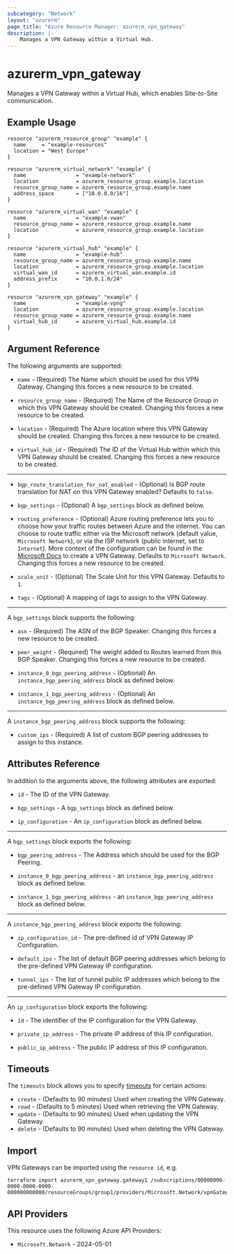 ```yaml
---
subcategory: "Network"
layout: "azurerm"
page_title: "Azure Resource Manager: azurerm_vpn_gateway"
description: |-
    Manages a VPN Gateway within a Virtual Hub.
---
```


# azurerm_vpn_gateway

Manages a VPN Gateway within a Virtual Hub, which enables Site-to-Site communication.

## Example Usage

```hcl
resource "azurerm_resource_group" "example" {
  name     = "example-resources"
  location = "West Europe"
}

resource "azurerm_virtual_network" "example" {
  name                = "example-network"
  location            = azurerm_resource_group.example.location
  resource_group_name = azurerm_resource_group.example.name
  address_space       = ["10.0.0.0/16"]
}

resource "azurerm_virtual_wan" "example" {
  name                = "example-vwan"
  resource_group_name = azurerm_resource_group.example.name
  location            = azurerm_resource_group.example.location
}

resource "azurerm_virtual_hub" "example" {
  name                = "example-hub"
  resource_group_name = azurerm_resource_group.example.name
  location            = azurerm_resource_group.example.location
  virtual_wan_id      = azurerm_virtual_wan.example.id
  address_prefix      = "10.0.1.0/24"
}

resource "azurerm_vpn_gateway" "example" {
  name                = "example-vpng"
  location            = azurerm_resource_group.example.location
  resource_group_name = azurerm_resource_group.example.name
  virtual_hub_id      = azurerm_virtual_hub.example.id
}
```

## Argument Reference

The following arguments are supported:

* `name` - (Required) The Name which should be used for this VPN Gateway. Changing this forces a new resource to be created.

* `resource_group_name` - (Required) The Name of the Resource Group in which this VPN Gateway should be created. Changing this forces a new resource to be created.

* `location` - (Required) The Azure location where this VPN Gateway should be created. Changing this forces a new resource to be created.

* `virtual_hub_id` - (Required) The ID of the Virtual Hub within which this VPN Gateway should be created. Changing this forces a new resource to be created.

---

* `bgp_route_translation_for_nat_enabled` - (Optional) Is BGP route translation for NAT on this VPN Gateway enabled? Defaults to `false`.

* `bgp_settings` - (Optional) A `bgp_settings` block as defined below.

* `routing_preference` - (Optional) Azure routing preference lets you to choose how your traffic routes between Azure and the internet. You can choose to route traffic either via the Microsoft network (default value, `Microsoft Network`), or via the ISP network (public internet, set to `Internet`). More context of the configuration can be found in the [Microsoft Docs](https://docs.microsoft.com/azure/virtual-wan/virtual-wan-site-to-site-portal#gateway) to create a VPN Gateway. Defaults to `Microsoft Network`. Changing this forces a new resource to be created.

* `scale_unit` - (Optional) The Scale Unit for this VPN Gateway. Defaults to `1`.

* `tags` - (Optional) A mapping of tags to assign to the VPN Gateway.

---

A `bgp_settings` block supports the following:

* `asn` - (Required) The ASN of the BGP Speaker. Changing this forces a new resource to be created.

* `peer_weight` - (Required) The weight added to Routes learned from this BGP Speaker. Changing this forces a new resource to be created.

* `instance_0_bgp_peering_address` - (Optional) An `instance_bgp_peering_address` block as defined below.

* `instance_1_bgp_peering_address` - (Optional) An `instance_bgp_peering_address` block as defined below.

---

A `instance_bgp_peering_address` block supports the following:

* `custom_ips` - (Required) A list of custom BGP peering addresses to assign to this instance.

## Attributes Reference

In addition to the arguments above, the following attributes are exported:

* `id` - The ID of the VPN Gateway.

* `bgp_settings` - A `bgp_settings` block as defined below.

* `ip_configuration` - An `ip_configuration` block as defined below.

---

A `bgp_settings` block exports the following:

* `bgp_peering_address` - The Address which should be used for the BGP Peering.

* `instance_0_bgp_peering_address` - an `instance_bgp_peering_address` block as defined below.

* `instance_1_bgp_peering_address` - an `instance_bgp_peering_address` block as defined below.

---

A `instance_bgp_peering_address` block exports the following:

* `ip_configuration_id` - The pre-defined id of VPN Gateway IP Configuration.

* `default_ips` - The list of default BGP peering addresses which belong to the pre-defined VPN Gateway IP configuration.

* `tunnel_ips` - The list of tunnel public IP addresses which belong to the pre-defined VPN Gateway IP configuration.

---

An `ip_configuration` block exports the following:

* `id` - The identifier of the IP configuration for the VPN Gateway.

* `private_ip_address` - The private IP address of this IP configuration.

* `public_ip_address` - The public IP address of this IP configuration.

## Timeouts

The `timeouts` block allows you to specify [timeouts](https://www.terraform.io/language/resources/syntax#operation-timeouts) for certain actions:

* `create` - (Defaults to 90 minutes) Used when creating the VPN Gateway.
* `read` - (Defaults to 5 minutes) Used when retrieving the VPN Gateway.
* `update` - (Defaults to 90 minutes) Used when updating the VPN Gateway.
* `delete` - (Defaults to 90 minutes) Used when deleting the VPN Gateway.

## Import

VPN Gateways can be imported using the `resource id`, e.g.

```shell
terraform import azurerm_vpn_gateway.gateway1 /subscriptions/00000000-0000-0000-0000-000000000000/resourceGroups/group1/providers/Microsoft.Network/vpnGateways/gateway1
```

## API Providers
<!-- This section is generated, changes will be overwritten -->
This resource uses the following Azure API Providers:

* `Microsoft.Network` - 2024-05-01
